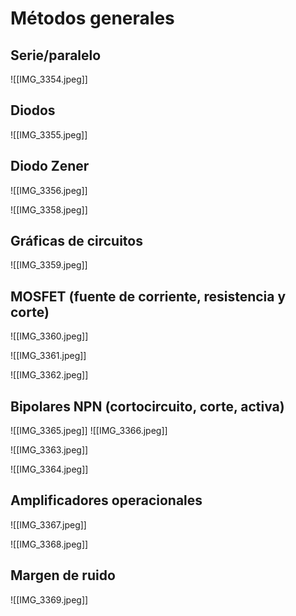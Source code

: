 # Métodos generales
## Serie/paralelo
![[IMG_3354.jpeg]]

## Diodos
![[IMG_3355.jpeg]]

## Diodo Zener
![[IMG_3356.jpeg]]

![[IMG_3358.jpeg]]

## Gráficas de circuitos
![[IMG_3359.jpeg]]

## MOSFET (fuente de corriente, resistencia y corte)
![[IMG_3360.jpeg]]

![[IMG_3361.jpeg]]

![[IMG_3362.jpeg]]

## Bipolares NPN (cortocircuito, corte, activa)
![[IMG_3365.jpeg]]
![[IMG_3366.jpeg]]

![[IMG_3363.jpeg]]

![[IMG_3364.jpeg]]

## Amplificadores operacionales
![[IMG_3367.jpeg]]

![[IMG_3368.jpeg]]

## Margen de ruido
![[IMG_3369.jpeg]]